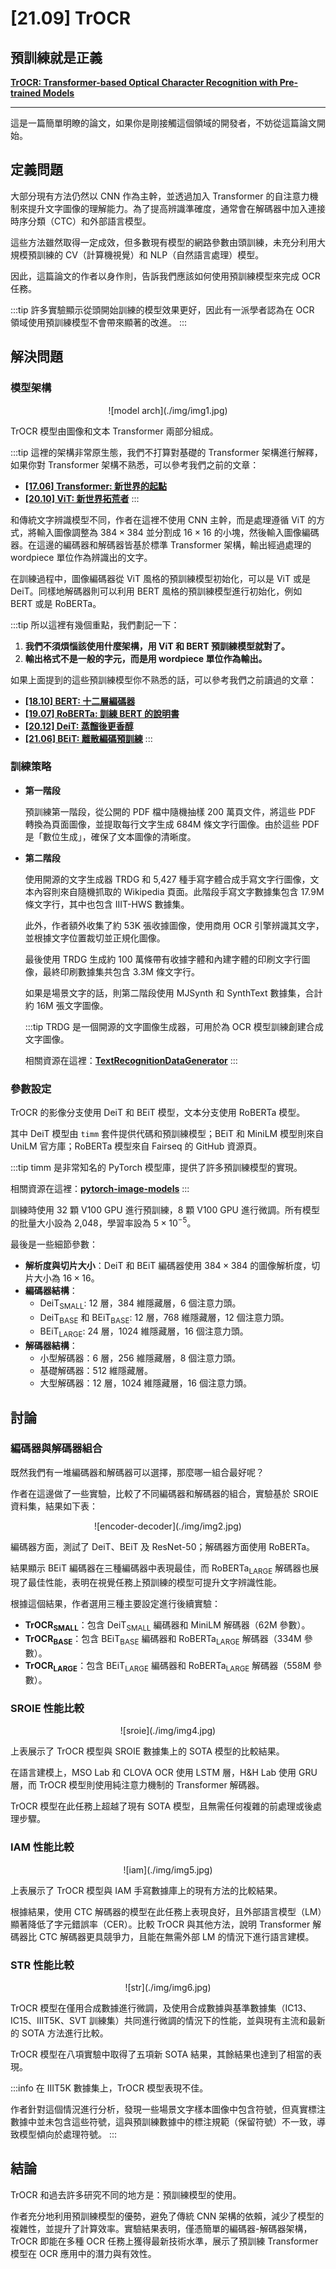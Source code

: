 # [21.09] TrOCR

## 預訓練就是正義

[**TrOCR: Transformer-based Optical Character Recognition with Pre-trained Models**](https://arxiv.org/abs/2109.10282)

---

這是一篇簡單明瞭的論文，如果你是剛接觸這個領域的開發者，不妨從這篇論文開始。

## 定義問題

大部分現有方法仍然以 CNN 作為主幹，並透過加入 Transformer 的自注意力機制來提升文字圖像的理解能力。為了提高辨識準確度，通常會在解碼器中加入連接時序分類（CTC）和外部語言模型。

這些方法雖然取得一定成效，但多數現有模型的網路參數由頭訓練，未充分利用大規模預訓練的 CV（計算機視覺）和 NLP（自然語言處理）模型。

因此，這篇論文的作者以身作則，告訴我們應該如何使用預訓練模型來完成 OCR 任務。

:::tip
許多實驗顯示從頭開始訓練的模型效果更好，因此有一派學者認為在 OCR 領域使用預訓練模型不會帶來顯著的改進。
:::

## 解決問題

### 模型架構

<div align="center">
<figure style={{"width": "85%"}}>
![model arch](./img/img1.jpg)
</figure>
</div>

TrOCR 模型由圖像和文本 Transformer 兩部分組成。

:::tip
這裡的架構非常原生態，我們不打算對基礎的 Transformer 架構進行解釋，如果你對 Transformer 架構不熟悉，可以參考我們之前的文章：

- [**[17.06] Transformer: 新世界的起點**](../../transformers/1706-transformer/index.md)
- [**[20.10] ViT: 新世界拓荒者**](../../vision-transformers/2010-vit/index.md)
  :::

和傳統文字辨識模型不同，作者在這裡不使用 CNN 主幹，而是處理遵循 ViT 的方式，將輸入圖像調整為 $384 \times 384$ 並分割成 $16 \times 16$ 的小塊，然後輸入圖像編碼器。在這邊的編碼器和解碼器皆基於標準 Transformer 架構，輸出經過處理的 wordpiece 單位作為辨識出的文字。

在訓練過程中，圖像編碼器從 ViT 風格的預訓練模型初始化，可以是 ViT 或是 DeiT。同樣地解碼器則可以利用 BERT 風格的預訓練模型進行初始化，例如 BERT 或是 RoBERTa。

:::tip
所以這裡有幾個重點，我們劃記一下：

1. **我們不須煩惱該使用什麼架構，用 ViT 和 BERT 預訓練模型就對了。**
2. **輸出格式不是一般的字元，而是用 wordpiece 單位作為輸出。**

如果上面提到的這些預訓練模型你不熟悉的話，可以參考我們之前讀過的文章：

- [**[18.10] BERT: 十二層編碼器**](../../transformers/1810-bert/index.md)
- [**[19.07] RoBERTa: 訓練 BERT 的說明書**](../../transformers/1907-roberta/index.md)
- [**[20.12] DeiT: 蒸餾後更香醇**](../../vision-transformers/2012-deit/index.md)
- [**[21.06] BEiT: 離散編碼預訓練**](../../vision-transformers/2106-beit/index.md)
  :::

### 訓練策略

- **第一階段**

  預訓練第一階段，從公開的 PDF 檔中隨機抽樣 200 萬頁文件，將這些 PDF 轉換為頁面圖像，並提取每行文字生成 684M 條文字行圖像。由於這些 PDF 是「數位生成」，確保了文本圖像的清晰度。

- **第二階段**

  使用開源的文字生成器 TRDG 和 5,427 種手寫字體合成手寫文字行圖像，文本內容則來自隨機抓取的 Wikipedia 頁面。此階段手寫文字數據集包含 17.9M 條文字行，其中也包含 IIIT-HWS 數據集。

  此外，作者額外收集了約 53K 張收據圖像，使用商用 OCR 引擎辨識其文字，並根據文字位置裁切並正規化圖像。

  最後使用 TRDG 生成約 100 萬條帶有收據字體和內建字體的印刷文字行圖像，最終印刷數據集共包含 3.3M 條文字行。

  如果是場景文字的話，則第二階段使用 MJSynth 和 SynthText 數據集，合計約 16M 張文字圖像。

  :::tip
  TRDG 是一個開源的文字圖像生成器，可用於為 OCR 模型訓練創建合成文字圖像。

  相關資源在這裡：[**TextRecognitionDataGenerator**](https://github.com/Belval/TextRecognitionDataGenerator)
  :::

### 參數設定

TrOCR 的影像分支使用 DeiT 和 BEiT 模型，文本分支使用 RoBERTa 模型。

其中 DeiT 模型由 `timm` 套件提供代碼和預訓練模型；BEiT 和 MiniLM 模型則來自 UniLM 官方庫；RoBERTa 模型來自 Fairseq 的 GitHub 資源頁。

:::tip
timm 是非常知名的 PyTorch 模型庫，提供了許多預訓練模型的實現。

相關資源在這裡：[**pytorch-image-models**](https://github.com/huggingface/pytorch-image-models)
:::

訓練時使用 32 顆 V100 GPU 進行預訓練，8 顆 V100 GPU 進行微調。所有模型的批量大小設為 2,048，學習率設為 $5 \times 10^{-5}$。

最後是一些細節參數：

- **解析度與切片大小**：DeiT 和 BEiT 編碼器使用 $384 \times 384$ 的圖像解析度，切片大小為 $16 \times 16$。
- **編碼器結構**：
  - $\text{DeiT}_{\text{SMALL}}$: 12 層，384 維隱藏層，6 個注意力頭。
  - $\text{DeiT}_{\text{BASE}}$ 和 $\text{BEiT}_{\text{BASE}}$: 12 層，768 維隱藏層，12 個注意力頭。
  - $\text{BEiT}_{\text{LARGE}}$: 24 層，1024 維隱藏層，16 個注意力頭。
- **解碼器結構**：
  - 小型解碼器：6 層，256 維隱藏層，8 個注意力頭。
  - 基礎解碼器：512 維隱藏層。
  - 大型解碼器：12 層，1024 維隱藏層，16 個注意力頭。

## 討論

### 編碼器與解碼器組合

既然我們有一堆編碼器和解碼器可以選擇，那麼哪一組合最好呢？

作者在這邊做了一些實驗，比較了不同編碼器和解碼器的組合，實驗基於 SROIE 資料集，結果如下表：

<div align="center">
<figure style={{"width": "80%"}}>
![encoder-decoder](./img/img2.jpg)
</figure>
</div>

編碼器方面，測試了 DeiT、BEiT 及 ResNet-50；解碼器方面使用 RoBERTa。

結果顯示 BEiT 編碼器在三種編碼器中表現最佳，而 RoBERTa$_{\text{LARGE}}$ 解碼器也展現了最佳性能，表明在視覺任務上預訓練的模型可提升文字辨識性能。

根據這個結果，作者選用三種主要設定進行後續實驗：

- **TrOCR$_{\text{SMALL}}$**：包含 DeiT$_{\text{SMALL}}$ 編碼器和 MiniLM 解碼器（62M 參數）。
- **TrOCR$_{\text{BASE}}$**：包含 BEiT$_{\text{BASE}}$ 編碼器和 RoBERTa$_{\text{LARGE}}$ 解碼器（334M 參數）。
- **TrOCR$_{\text{LARGE}}$**：包含 BEiT$_{\text{LARGE}}$ 編碼器和 RoBERTa$_{\text{LARGE}}$ 解碼器（558M 參數）。

### SROIE 性能比較

<div align="center">
<figure style={{"width": "70%"}}>
![sroie](./img/img4.jpg)
</figure>
</div>

上表展示了 TrOCR 模型與 SROIE 數據集上的 SOTA 模型的比較結果。

在語言建模上，MSO Lab 和 CLOVA OCR 使用 LSTM 層，H&H Lab 使用 GRU 層，而 TrOCR 模型則使用純注意力機制的 Transformer 解碼器。

TrOCR 模型在此任務上超越了現有 SOTA 模型，且無需任何複雜的前處理或後處理步驟。

### IAM 性能比較

<div align="center">
<figure style={{"width": "85%"}}>
![iam](./img/img5.jpg)
</figure>
</div>

上表展示了 TrOCR 模型與 IAM 手寫數據庫上的現有方法的比較結果。

根據結果，使用 CTC 解碼器的模型在此任務上表現良好，且外部語言模型（LM）顯著降低了字元錯誤率（CER）。比較 TrOCR 與其他方法，說明 Transformer 解碼器比 CTC 解碼器更具競爭力，且能在無需外部 LM 的情況下進行語言建模。

### STR 性能比較

<div align="center">
<figure style={{"width": "85%"}}>
![str](./img/img6.jpg)
</figure>
</div>

TrOCR 模型在僅用合成數據進行微調，及使用合成數據與基準數據集（IC13、IC15、IIIT5K、SVT 訓練集）共同進行微調的情況下的性能，並與現有主流和最新的 SOTA 方法進行比較。

TrOCR 模型在八項實驗中取得了五項新 SOTA 結果，其餘結果也達到了相當的表現。

:::info
在 IIIT5K 數據集上，TrOCR 模型表現不佳。

作者針對這個情況進行分析，發現一些場景文字樣本圖像中包含符號，但真實標注數據中並未包含這些符號，這與預訓練數據中的標注規範（保留符號）不一致，導致模型傾向於處理符號。
:::

## 結論

TrOCR 和過去許多研究不同的地方是：預訓練模型的使用。

作者充分地利用預訓練模型的優勢，避免了傳統 CNN 架構的依賴，減少了模型的複雜性，並提升了計算效率。實驗結果表明，僅憑簡單的編碼器-解碼器架構，TrOCR 即能在多種 OCR 任務上獲得最新技術水準，展示了預訓練 Transformer 模型在 OCR 應用中的潛力與有效性。
